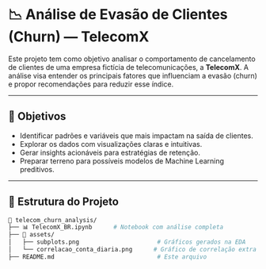 # 📉 Análise de Evasão de Clientes (Churn) — TelecomX

Este projeto tem como objetivo analisar o comportamento de cancelamento de clientes de uma empresa fictícia de telecomunicações, a **TelecomX**. A análise visa entender os principais fatores que influenciam a evasão (churn) e propor recomendações para reduzir esse índice.

---

## 🧠 Objetivos

- Identificar padrões e variáveis que mais impactam na saída de clientes.
- Explorar os dados com visualizações claras e intuitivas.
- Gerar insights acionáveis para estratégias de retenção.
- Preparar terreno para possíveis modelos de Machine Learning preditivos.

---

## 📂 Estrutura do Projeto

```bash
📁 telecom_churn_analysis/
├── 📊 TelecomX_BR.ipynb      # Notebook com análise completa
├── 📁 assets/
│   ├── subplots.png                      # Gráficos gerados na EDA
│   └── correlacao_conta_diaria.png      # Gráfico de correlação extra
├── README.md                             # Este arquivo
